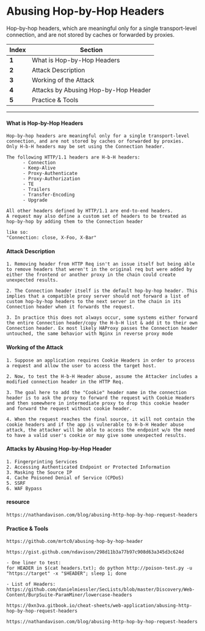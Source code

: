 # Abusing Hop-by-Hop Headers

Hop-by-hop headers, which are meaningful only for a single transport-level connection, and are not stored by caches or forwarded by proxies. 

Index | Section
--- | ---
**1** | What is Hop-by-Hop Headers
**2** | Attack Description
**3** | Working of the Attack
**4** | Attacks by Abusing Hop-by-Hop Header
**5** | Practice & Tools
___
#### What is Hop-by-Hop Headers
```
Hop-by-hop headers are meaningful only for a single transport-level connection, and are not stored by caches or forwarded by proxies.
Only H-b-H headers may be set using the Connection header.

The following HTTP/1.1 headers are H-b-H headers:
      - Connection
      - Keep-Alive
      - Proxy-Authenticate
      - Proxy-Authorization
      - TE
      - Trailers
      - Transfer-Encoding
      - Upgrade

All other headers defined by HTTP/1.1 are end-to-end headers.
A request may also define a custom set of headers to be treated as hop-by-hop by adding them to the Connection header

like so:
"Connection: close, X-Foo, X-Bar"
```
#### Attack Description
```
1. Removing header from HTTP Req isn't an issue itself but being able to remove headers that weren't in the original req but were added by either the frontend or another proxy in the chain could create unexpected results.

2. The Connection header itself is the default hop-by-hop header. This implies that a compatible proxy server should not forward a list of custom hop-by-hop headers to the next server in the chain in its Connection header when it forwards the request.

3. In practice this does not always occur, some systems either forward the entire Connection header/copy the H-b-H list & add it to their own Connection header. Ex most likely HAProxy passes the Connection header untouched, the same behavior with Nginx in reverse proxy mode
```
#### Working of the Attack
```
1. Suppose an application requires Cookie Headers in order to process a request and allow the user to access the target host.

2. Now, to test the H-b-H Header abuse, assume the Attacker includes a modified connection header in the HTTP Req.

3. The goal here to add the "Cookie" header name in the connection header is to ask the proxy to forward the request with Cookie Headers and then somewhere in intermediate proxy to drop this cookie header and forward the request without cookie header.

4. When the request reaches the final source, it will not contain the cookie headers and if the app is vulnerable to H-b-H Header abuse attack, the attacker will be able to access the endpoint w/o the need to have a valid user's cookie or may give some unexpected results.
```
#### Attacks by Abusing Hop-by-Hop Header
```
1. Fingerprinting Services
2. Accessing Authenticated Endpoint or Protected Information 
3. Masking the Source IP 
4. Cache Poisoned Denial of Service (CPDoS)
5. SSRF
6. WAF Bypass
```
#### resource
```
https://nathandavison.com/blog/abusing-http-hop-by-hop-request-headers
```
#### Practice & Tools
```
https://github.com/mrtc0/abusing-hop-by-hop-header

https://gist.github.com/ndavison/298d11b3a77b97c908d63a345d3c624d

- One liner to test: 
for HEADER in $(cat headers.txt); do python http://poison-test.py -u "https://target" -x "$HEADER"; sleep 1; done
 
- List of Headers:
https://github.com/danielmiessler/SecLists/blob/master/Discovery/Web-Content/BurpSuite-ParamMiner/lowercase-headers

https://0xn3va.gitbook.io/cheat-sheets/web-application/abusing-http-hop-by-hop-request-headers

https://nathandavison.com/blog/abusing-http-hop-by-hop-request-headers
```
